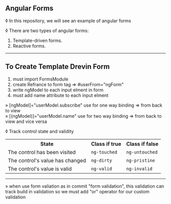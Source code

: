 ## Angular Forms

&loz; In this repository, we will see an example of angular forms

&loz; There are two types of angular forms:
<ol>
<li> Template-driven forms.</li>
<li> Reactive forms.</li>
</ol>
 <hr/>
  
## To Create Template Drevin Form


 <ol>
 <li> must import FormsModule</li>
 <li> create Refrance to form tag => #userFrom="ngForm"</li>
 <li> write ngModel to each input elment in form</li>
 <li> must add name attribute to each input elment</li>
 </ol>


&raquo; [ngModel]="userModel.subscribe" use for one way binding => from back to view 
<br>
&raquo; [(ngModel)]="userModel.name" use for two way binding => from back to view and vice versa

&loz; Track control state and validity
   <table>
  <tr>
    <th>State</th>
    <th>Class if true</th>
    <th>Class if false</th>
  </tr>
  <tr>
    <td>The control has been visited</td>
    <td><code>ng-touched</code></td>
    <td><code>ng-untouched</code></td>
  </tr>
   <tr>
    <td>The control's value has changed</td>
    <td><code>ng-dirty</code></td>
    <td><code>ng-pristine</code></td>
  </tr>
   <tr>
    <td>The control's value is valid</td>
    <td><code>ng-valid</code></td>
    <td><code>ng-invalid</code></td>
  </tr>
</table>

<hr/>
&raquo; when use form valiation as in commit "form validation", this validation can track build in validation so 
we must add "or" operator for our custom validation
